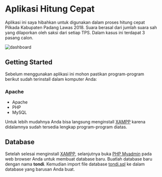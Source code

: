 # Aplikasi Hitung Cepat

Aplikasi ini saya hibahkan untuk digunakan dalam proses hitung cepat Pilkada Kabupaten Padang Lawas 2018. Suara berasal dari jumlah suara sah yang dilaporkan oleh saksi dari setiap TPS. Dalam kasus ini terdapat 3 pasang calon.

![dashboard](https://user-images.githubusercontent.com/9511668/43037757-8e90886e-8d3b-11e8-8dbe-ed9a4f36df04.png)

## Getting Started
Sebelum menggunakan aplikasi ini mohon pastikan program-program berikut sudah terinstall dalam komputer Anda:
### Apache
* Apache
* PHP
* MySQL

Untuk lebih mudahnya Anda bisa langsung menginstall [XAMPP](https://www.apachefriends.org/download.html) karena didalamnya sudah tersedia lengkap program-program diatas.

## Database
Setelah selesai menginstall [XAMPP](https://www.apachefriends.org/download.html), selanjutnya buka [PHP Myadmin](http://localhost/phpmyadmin/) pada web browser Anda untuk membuat database baru. Buatlah database baru dengan nama **tondi**. Kemudian import file database [tondi.sql](https://github.com/Nanra/Aplikasi-Hitung-Cepat/tree/master/database/database%20baru) ke dalam database yang barusan Anda buat.
